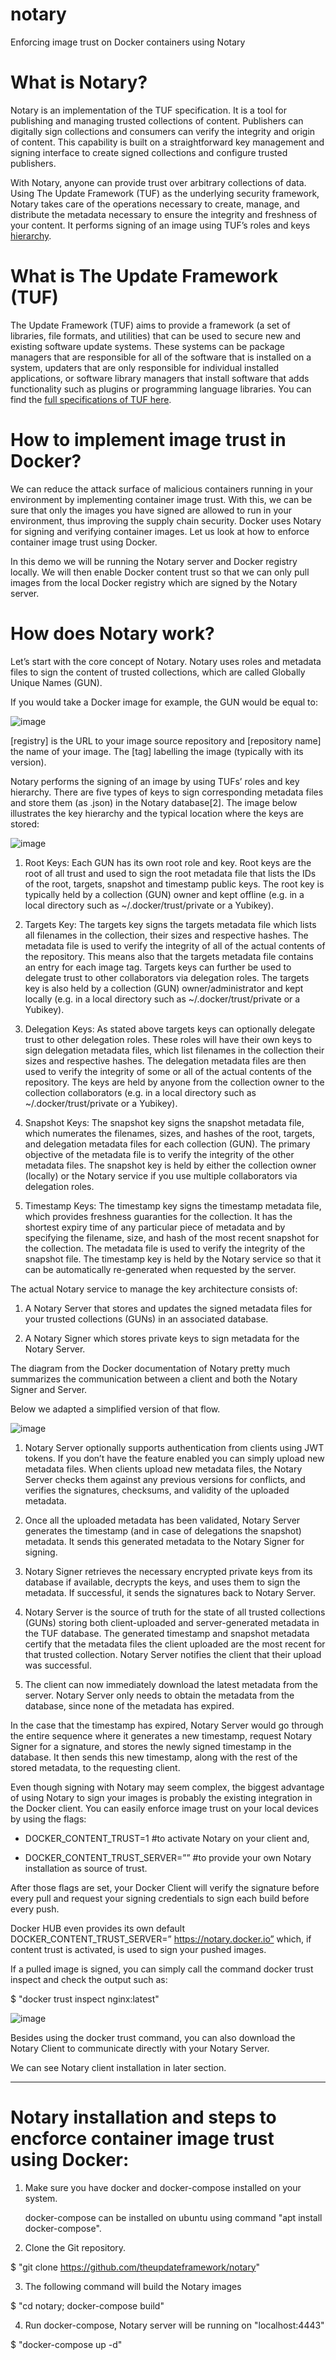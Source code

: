 # notary
Enforcing image trust on Docker containers using Notary

# What is Notary?
Notary is an implementation of the TUF specification. It is a tool for publishing and managing trusted collections of content. Publishers can digitally sign collections and consumers can verify the integrity and origin of content. This capability is built on a straightforward key management and signing interface to create signed collections and configure trusted publishers.

With Notary, anyone can provide trust over arbitrary collections of data. Using The Update Framework (TUF) as the underlying security framework, Notary takes care of the operations necessary to create, manage, and distribute the metadata necessary to ensure the integrity and freshness of your content. It performs signing of an image using TUF’s roles and keys [hierarchy](https://docs.docker.com/engine/security/trust/).

# What is The Update Framework (TUF)

The Update Framework (TUF) aims to provide a framework (a set of libraries, file formats, and utilities) that can be used to secure new and existing software update systems. These systems can be package managers that are responsible for all of the software that is installed on a system, updaters that are only responsible for individual installed applications, or software library managers that install software that adds functionality such as plugins or programming language libraries. You can find the [full specifications of TUF here](https://theupdateframework.github.io/specification/latest/).

# How to implement image trust in Docker?

We can reduce the attack surface of malicious containers running in your environment by implementing container image trust. With this, we can be sure that only the images you have signed are allowed to run in your environment, thus improving the supply chain security. Docker uses Notary for signing and verifying container images. Let us look at how to enforce container image trust using Docker.

In this demo we will be running the Notary server and Docker registry locally. We will then enable Docker content trust so that we can only pull images from the local Docker registry which are signed by the Notary server.

# How does Notary work?

Let’s start with the core concept of Notary. Notary uses roles and metadata files to sign the content of trusted collections, which are called Globally Unique Names (GUN).

If you would take a Docker image for example, the GUN would be equal to:

![image](https://user-images.githubusercontent.com/88305831/179921294-1b6e5af1-3b16-4be1-9e46-ef567befab1d.png)

[registry] is the URL to your image source repository and [repository name] the name of your image. The [tag] labelling the image (typically with its version).

Notary performs the signing of an image by using TUFs’ roles and key hierarchy. There are five types of keys to sign corresponding metadata files and store them (as .json) in the Notary database[2]. The image below illustrates the key hierarchy and the typical location where the keys are stored:

![image](https://user-images.githubusercontent.com/88305831/179921455-ab3d8351-dc64-4ed9-b4a5-e4f2c0de751a.png)

1. Root Keys: Each GUN has its own root role and key. Root keys are the root of all trust and used to sign the root metadata file that lists the IDs of the root, targets, snapshot and timestamp public keys. The root key is typically held by a collection (GUN) owner and kept offline (e.g. in a local directory such as ~/.docker/trust/private or a Yubikey).

2. Targets Key: The targets key signs the targets metadata file which lists all filenames in the collection, their sizes and respective hashes. The metadata file is used to verify the integrity of all of the actual contents of the repository. This means also that the targets metadata file contains an entry for each image tag. Targets keys can further be used to delegate trust to other collaborators via delegation roles. The targets key is also held by a collection (GUN) owner/administrator and kept locally (e.g. in a local directory such as ~/.docker/trust/private or a Yubikey).

3. Delegation Keys: As stated above targets keys can optionally delegate trust to other delegation roles. These roles will have their own keys to sign delegation metadata files, which list filenames in the collection their sizes and respective hashes. The delegation metadata files are then used to verify the integrity of some or all of the actual contents of the repository. The keys are held by anyone from the collection owner to the collection collaborators (e.g. in a local directory such as ~/.docker/trust/private or a Yubikey).

4. Snapshot Keys: The snapshot key signs the snapshot metadata file, which numerates the filenames, sizes, and hashes of the root, targets, and delegation metadata files for each collection (GUN). The primary objective of the metadata file is to verify the integrity of the other metadata files. The snapshot key is held by either the collection owner (locally) or the Notary service if you use multiple collaborators via delegation roles.

5. Timestamp Keys: The timestamp key signs the timestamp metadata file, which provides freshness guaranties for the collection. It has the shortest expiry time of any particular piece of metadata and by specifying the filename, size, and hash of the most recent snapshot for the collection. The metadata file is used to verify the integrity of the snapshot file. The timestamp key is held by the Notary service so that it can be automatically re-generated when requested by the server.

The actual Notary service to manage the key architecture consists of:

1. A Notary Server that stores and updates the signed metadata files for your trusted collections (GUNs) in an associated database.

2. A Notary Signer which stores private keys to sign metadata for the Notary Server.

The diagram from the Docker documentation of Notary pretty much summarizes the communication between a client and both the Notary Signer and Server. 

Below we adapted a simplified version of that flow.

![image](https://user-images.githubusercontent.com/88305831/179922277-75e0ef37-878f-4ee9-b232-a41880833674.png)


1. Notary Server optionally supports authentication from clients using JWT tokens. If you don’t have the feature enabled you can simply upload new metadata files. When clients upload new metadata files, the Notary Server checks them against any previous versions for conflicts, and verifies the signatures, checksums, and validity of the uploaded metadata.

2. Once all the uploaded metadata has been validated, Notary Server generates the timestamp (and in case of delegations the snapshot) metadata. It sends this generated metadata to the Notary Signer for signing.

3. Notary Signer retrieves the necessary encrypted private keys from its database if available, decrypts the keys, and uses them to sign the metadata. If successful, it sends the signatures back to Notary Server.

4. Notary Server is the source of truth for the state of all trusted collections (GUNs) storing both client-uploaded and server-generated metadata in the TUF database. The generated timestamp and snapshot metadata certify that the metadata files the client uploaded are the most recent for that trusted collection. Notary Server notifies the client that their upload was successful.

5. The client can now immediately download the latest metadata from the server. Notary Server only needs to obtain the metadata from the database, since none of the metadata has expired.

In the case that the timestamp has expired, Notary Server would go through the entire sequence where it generates a new timestamp, request Notary Signer for a signature, and stores the newly signed timestamp in the database. It then sends this new timestamp, along with the rest of the stored metadata, to the requesting client.

Even though signing with Notary may seem complex, the biggest advantage of using Notary to sign your images is probably the existing integration in the Docker client. You can easily enforce image trust on your local devices by using the flags:

* DOCKER_CONTENT_TRUST=1 #to activate Notary on your client and,
 
* DOCKER_CONTENT_TRUST_SERVER=”<url-to-your-Notary-server>” #to provide your own Notary installation as source of trust.
  
After those flags are set, your Docker Client will verify the signature before every pull and request your signing credentials to sign each build before every push.

Docker HUB even provides its own default DOCKER_CONTENT_TRUST_SERVER=” https://notary.docker.io” which, if content trust is activated, is used to sign your pushed images.
  
If a pulled image is signed, you can simply call the command docker trust inspect <GUN> and check the output such as:

$ "docker trust inspect nginx:latest"
  
![image](https://user-images.githubusercontent.com/88305831/179923518-0c3eaa00-3b06-40e4-bac5-964167dde449.png)

  
Besides using the docker trust command, you can also download the Notary Client to communicate directly with your Notary Server.
  
We can see Notary client installation in later section.
  

---

# Notary installation and steps to encforce container image trust using Docker:

1. Make sure you have docker and docker-compose installed on your system.
 
   docker-compose can be installed on ubuntu using command "apt install docker-compose".
 
2. Clone the Git repository.
 
 $ "git clone https://github.com/theupdateframework/notary"

3. The following command will build the Notary images
 
 $ "cd notary; docker-compose build"
 
4. Run docker-compose, Notary server will be running on "localhost:4443"
 
 $ "docker-compose up -d"
 
 





